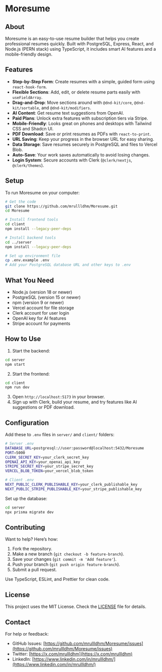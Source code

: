 # Moresume

## About
Moresume is an easy-to-use resume builder that helps you create professional resumes quickly. Built with PostgreSQL, Express, React, and Node.js (PERN stack) using TypeScript, it includes smart AI features and a mobile-friendly design.

## Features
- **Step-by-Step Form**: Create resumes with a simple, guided form using `react-hook-form`.
- **Flexible Sections**: Add, edit, or delete resume parts easily with `useFieldArray`.
- **Drag-and-Drop**: Move sections around with `@dnd-kit/core`, `@dnd-kit/sortable`, and `@dnd-kit/modifiers`.
- **AI Content**: Get resume text suggestions from OpenAI.
- **Paid Plans**: Unlock extra features with subscription tiers via Stripe.
- **Mobile-Friendly**: Looks great on phones and desktops with Tailwind CSS and Shadcn UI.
- **PDF Download**: Save or print resumes as PDFs with `react-to-print`.
- **URL Saving**: Keep your progress in the browser URL for easy sharing.
- **Data Storage**: Save resumes securely in PostgreSQL and files to Vercel Blob.
- **Auto-Save**: Your work saves automatically to avoid losing changes.
- **Login System**: Secure accounts with Clerk (`@clerk/nextjs`, `@clerk/themes`).

## Setup
To run Moresume on your computer:

```bash
# Get the code
git clone https://github.com/mrullldhm/Moresume.git
cd Moresume

# Install frontend tools
cd client
npm install --legacy-peer-deps

# Install backend tools
cd ../server
npm install --legacy-peer-deps

# Set up environment file
cp .env.example .env
# Add your PostgreSQL database URL and other keys to .env
```

## What You Need
- Node.js (version 18 or newer)
- PostgreSQL (version 15 or newer)
- npm (version 9 or newer)
- Vercel account for file storage
- Clerk account for user login
- OpenAI key for AI features
- Stripe account for payments

## How to Use
1. Start the backend:
```bash
cd server
npm start
```
2. Start the frontend:
```bash
cd client
npm run dev
```
3. Open `http://localhost:5173` in your browser.
4. Sign up with Clerk, build your resume, and try features like AI suggestions or PDF download.

## Configuration
Add these to `.env` files in `server/` and `client/` folders:

```bash
# Server .env
DATABASE_URL=postgresql://user:password@localhost:5432/Moresume
PORT=5000
CLERK_SECRET_KEY=your_clerk_secret_key
OPENAI_API_KEY=your_openai_api_key
STRIPE_SECRET_KEY=your_stripe_secret_key
VERCEL_BLOB_TOKEN=your_vercel_blob_token

# Client .env
NEXT_PUBLIC_CLERK_PUBLISHABLE_KEY=your_clerk_publishable_key
NEXT_PUBLIC_STRIPE_PUBLISHABLE_KEY=your_stripe_publishable_key
```

Set up the database:
```bash
cd server
npx prisma migrate dev
```

## Contributing
Want to help? Here’s how:
1. Fork the repository.
2. Make a new branch (`git checkout -b feature-branch`).
3. Save your changes (`git commit -m 'Add feature'`).
4. Push your branch (`git push origin feature-branch`).
5. Submit a pull request.

Use TypeScript, ESLint, and Prettier for clean code.

## License
This project uses the MIT License. Check the [LICENSE](LICENSE) file for details.

## Contact
For help or feedback:
- GitHub Issues: [https://github.com/mrullldhm/Moresume/issues](https://github.com/mrullldhm/Moresume/issues)
- Twitter: [https://x.com/mrullldhm](https://x.com/mrullldhm)
- LinkedIn: [https://www.linkedin.com/in/mrullldhm/](https://www.linkedin.com/in/mrullldhm/)